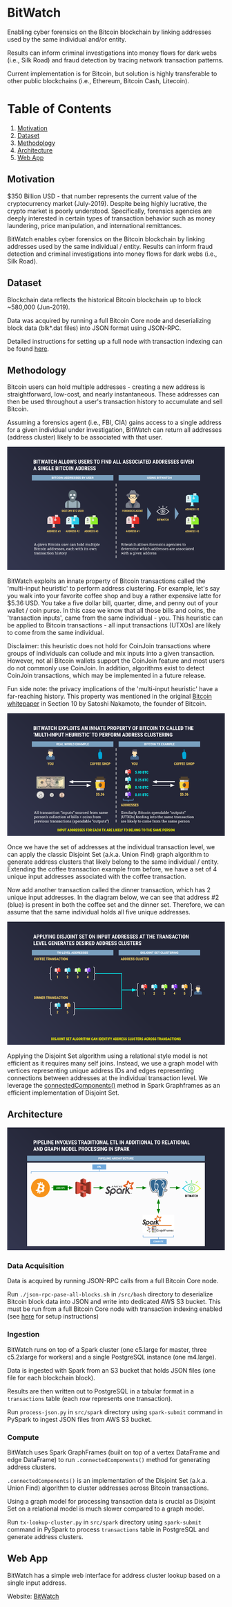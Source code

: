 # BitWatch

Enabling cyber forensics on the Bitcoin blockchain by linking addresses used by the same individual and/or entity.

Results can inform criminal investigations into money flows for dark webs (i.e., Silk Road) and fraud detection by tracing network transaction patterns.

Current implementation is for Bitcoin, but solution is highly transferable to other public blockchains (i.e., Ethereum, Bitcoin Cash, Litecoin).

# Table of Contents
1. [Motivation](README.md#Motivation)
2. [Dataset](README.md#Dataset)
3. [Methodology](README.md#Methodology)
4. [Architecture](README.md#Architecture)
5. [Web App](README.md#Web-App)

## Motivation

$350 Billion USD - that number represents the current value of the cryptocurrency market (July-2019).
Despite being highly lucrative, the crypto market is poorly understood.
Specifically, forensics agencies are deeply interested in certain types of transaction behavior such as money laundering, price manipulation, and international remittances.

BitWatch enables cyber forensics on the Bitcoin blockchain by linking addresses used by the same individual / entity. Results can inform fraud detection and criminal investigations into money flows for dark webs (i.e., Silk Road).


## Dataset

Blockchain data reflects the historical Bitcoin blockchain up to block ~580,000 (Jun-2019).

Data was acquired by running a full Bitcoin Core node and deserializing block data (blk*.dat files) into JSON format using JSON-RPC.

Detailed instructions for setting up a full node with transaction indexing can be found [here](https://www.buildblockchain.tech/blog/btc-node-developers-guide).


## Methodology

Bitcoin users can hold multiple addresses - creating a new address is straightforward, low-cost, and nearly instantaneous.
These addresses can then be used throughout a user's transaction history to accumulate and sell Bitcoin.

Assuming a forensics agent (i.e., FBI, CIA) gains access to a single address for a given individual under investigation, BitWatch can return all addresses (address cluster) likely to be associated with that user.

![Image of Method1](images/method1.png)


BitWatch exploits an innate property of Bitcoin transactions called the 'multi-input heuristic' to perform address clustering.
For example, let's say you walk into your favorite coffee shop and buy a rather expensive latte for $5.36 USD. You take a five dollar bill, quarter, dime, and penny out of your wallet / coin purse.
In this case we know that all those bills and coins, the 'transaction inputs', came from the same individual - you.
This heuristic can be applied to Bitcoin transactions - all input transactions (UTXOs) are likely to come from the same individual.

Disclaimer: this heuristic does not hold for CoinJoin transactions where groups of individuals can collude and mix inputs into a given transaction.
However, not all Bitcoin wallets support the CoinJoin feature and most users do not commonly use CoinJoin.
In addition, algorithms exist to detect CoinJoin transactions, which may be implemented in a future release.

Fun side note: the privacy implications of the 'multi-input heuristic' have a far-reaching history.
This property was mentioned in the original [Bitcoin whitepaper](https://bitcoin.org/bitcoin.pdf) in Section 10 by Satoshi Nakamoto, the founder of Bitcoin.

![Image of Method1](images/method2.png)


Once we have the set of addresses at the individual transaction level, we can apply the classic Disjoint Set (a.k.a. Union Find) graph algorithm to generate address clusters that likely belong to the same individual / entity.
Extending the coffee transaction example from before, we have a set of 4 unique input addresses associated with the coffee transaction.

Now add another transaction called the dinner transaction, which has 2 unique input addresses.
In the diagram below, we can see that address #2 (blue) is present in both the coffee set and the dinner set.
Therefore, we can assume that the same individual holds all five unique addresses.

![Image of Method1](images/method3.png)

Applying the Disjoint Set algorithm using a relational style model is not efficient as it requires many self joins.
Instead, we use a graph model with vertices representing unique address IDs and edges representing connections between addresses at the individual transaction level.
We leverage the [connectedComponents()](https://docs.databricks.com/spark/latest/graph-analysis/graphframes/user-guide-scala.html#connected-components) method in Spark Graphframes as an efficient implementation of Disjoint Set.


## Architecture

![Image of Pipeline](images/pipelinefinal.png)

### Data Acquisition

Data is acquired by running JSON-RPC calls from a full Bitcoin Core node.

Run `./json-rpc-pase-all-blocks.sh` in `/src/bash` directory to deserialize Bitcoin block data into JSON and write into dedicated AWS S3 bucket.
This must be run from a full Bitcoin Core node with transaction indexing enabled (see [here](https://www.buildblockchain.tech/blog/btc-node-developers-guide) for setup instructions)

### Ingestion

BitWatch runs on top of a Spark cluster (one c5.large for master, three c5.2xlarge for workers) and a single PostgreSQL instance (one m4.large).

Data is ingested with Spark from an S3 bucket that holds JSON files (one file for each blockchain block).

Results are then written out to PostgreSQL in a tabular format in a `transactions` table (each row represents one transaction).

Run `process-json.py` in `src/spark` directory using `spark-submit` command in PySpark to ingest JSON files from AWS S3 bucket.


### Compute

BitWatch uses Spark GraphFrames (built on top of a vertex DataFrame and edge DataFrame) to run `.connectedComponents()` method for generating address clusters.

`.connectedComponents()` is an implementation of the Disjoint Set (a.k.a. Union Find) algorithm to cluster addresses across Bitcoin transactions.

Using a graph model for processing transaction data is crucial as Disjoint Set on a relational model is much slower compared to a graph model.

Run `tx-lookup-cluster.py` in `src/spark` directory using `spark-submit` command in PySpark to process `transactions` table in PostgreSQL and generate address clusters.


## Web App

BitWatch has a simple web interface for address cluster lookup based on a single input address.

Website: [BitWatch](https://www.mycelias.com)